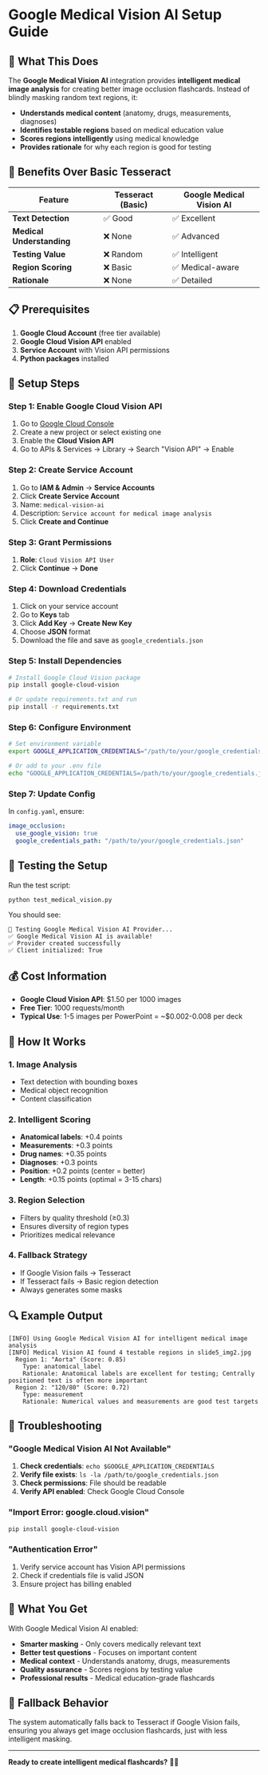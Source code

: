 # Google Medical Vision AI Setup Guide

## 🎯 What This Does

The **Google Medical Vision AI** integration provides **intelligent medical image analysis** for creating better image occlusion flashcards. Instead of blindly masking random text regions, it:

- **Understands medical content** (anatomy, drugs, measurements, diagnoses)
- **Identifies testable regions** based on medical education value
- **Scores regions intelligently** using medical knowledge
- **Provides rationale** for why each region is good for testing

## 🚀 Benefits Over Basic Tesseract

| Feature | Tesseract (Basic) | Google Medical Vision AI |
|---------|-------------------|-------------------------|
| **Text Detection** | ✅ Good | ✅ Excellent |
| **Medical Understanding** | ❌ None | ✅ Advanced |
| **Testing Value** | ❌ Random | ✅ Intelligent |
| **Region Scoring** | ❌ Basic | ✅ Medical-aware |
| **Rationale** | ❌ None | ✅ Detailed |

## 📋 Prerequisites

1. **Google Cloud Account** (free tier available)
2. **Google Cloud Vision API** enabled
3. **Service Account** with Vision API permissions
4. **Python packages** installed

## 🔧 Setup Steps

### Step 1: Enable Google Cloud Vision API

1. Go to [Google Cloud Console](https://console.cloud.google.com/)
2. Create a new project or select existing one
3. Enable the **Cloud Vision API**
4. Go to APIs & Services → Library → Search "Vision API" → Enable

### Step 2: Create Service Account

1. Go to **IAM & Admin** → **Service Accounts**
2. Click **Create Service Account**
3. Name: `medical-vision-ai`
4. Description: `Service account for medical image analysis`
5. Click **Create and Continue**

### Step 3: Grant Permissions

1. **Role**: `Cloud Vision API User`
2. Click **Continue** → **Done**

### Step 4: Download Credentials

1. Click on your service account
2. Go to **Keys** tab
3. Click **Add Key** → **Create New Key**
4. Choose **JSON** format
5. Download the file and save as `google_credentials.json`

### Step 5: Install Dependencies

```bash
# Install Google Cloud Vision package
pip install google-cloud-vision

# Or update requirements.txt and run
pip install -r requirements.txt
```

### Step 6: Configure Environment

```bash
# Set environment variable
export GOOGLE_APPLICATION_CREDENTIALS="/path/to/your/google_credentials.json"

# Or add to your .env file
echo "GOOGLE_APPLICATION_CREDENTIALS=/path/to/your/google_credentials.json" >> .env
```

### Step 7: Update Config

In `config.yaml`, ensure:

```yaml
image_occlusion:
  use_google_vision: true
  google_credentials_path: "/path/to/your/google_credentials.json"
```

## 🧪 Testing the Setup

Run the test script:

```bash
python test_medical_vision.py
```

You should see:
```
🧪 Testing Google Medical Vision AI Provider...
✅ Google Medical Vision AI is available!
✅ Provider created successfully
✅ Client initialized: True
```

## 💰 Cost Information

- **Google Cloud Vision API**: $1.50 per 1000 images
- **Free Tier**: 1000 requests/month
- **Typical Use**: 1-5 images per PowerPoint = ~$0.002-0.008 per deck

## 🎯 How It Works

### 1. **Image Analysis**
- Text detection with bounding boxes
- Medical object recognition
- Content classification

### 2. **Intelligent Scoring**
- **Anatomical labels**: +0.4 points
- **Measurements**: +0.3 points  
- **Drug names**: +0.35 points
- **Diagnoses**: +0.3 points
- **Position**: +0.2 points (center = better)
- **Length**: +0.15 points (optimal = 3-15 chars)

### 3. **Region Selection**
- Filters by quality threshold (≥0.3)
- Ensures diversity of region types
- Prioritizes medical relevance

### 4. **Fallback Strategy**
- If Google Vision fails → Tesseract
- If Tesseract fails → Basic region detection
- Always generates some masks

## 🔍 Example Output

```
[INFO] Using Google Medical Vision AI for intelligent medical image analysis
[INFO] Medical Vision AI found 4 testable regions in slide5_img2.jpg
  Region 1: "Aorta" (Score: 0.85)
    Type: anatomical_label
    Rationale: Anatomical labels are excellent for testing; Centrally positioned text is often more important
  Region 2: "120/80" (Score: 0.72)
    Type: measurement
    Rationale: Numerical values and measurements are good test targets
```

## 🚨 Troubleshooting

### "Google Medical Vision AI Not Available"

1. **Check credentials**: `echo $GOOGLE_APPLICATION_CREDENTIALS`
2. **Verify file exists**: `ls -la /path/to/google_credentials.json`
3. **Check permissions**: File should be readable
4. **Verify API enabled**: Check Google Cloud Console

### "Import Error: google.cloud.vision"

```bash
pip install google-cloud-vision
```

### "Authentication Error"

1. Verify service account has Vision API permissions
2. Check if credentials file is valid JSON
3. Ensure project has billing enabled

## 🎉 What You Get

With Google Medical Vision AI enabled:

- **Smarter masking** - Only covers medically relevant text
- **Better test questions** - Focuses on important content
- **Medical context** - Understands anatomy, drugs, measurements
- **Quality assurance** - Scores regions by testing value
- **Professional results** - Medical education-grade flashcards

## 🔄 Fallback Behavior

The system automatically falls back to Tesseract if Google Vision fails, ensuring you always get image occlusion flashcards, just with less intelligent masking.

---

**Ready to create intelligent medical flashcards?** 🏥✨





